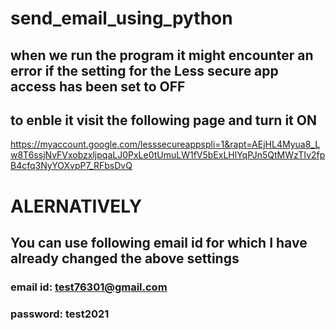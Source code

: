 # send_email_using_python
## when we run the program it might encounter an error if the setting for the Less secure app access has been set to OFF
## to enble it visit the following page and turn it ON

https://myaccount.google.com/lesssecureappspli=1&rapt=AEjHL4Myua8_Lw8T6ssjNvFVxobzxljpqaLJ0PxLe0tUmuLW1fV5bExLHlYqPJn5QtMWzTIv2fpB4cfq3NyYOXvpP7_RFbsDvQ

# ALERNATIVELY

## You can use following email id for which I have already changed the above settings

### email id: test76301@gmail.com
### password: test2021
